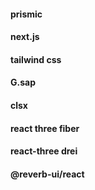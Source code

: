 #### prismic

#### next.js

#### tailwind css

#### G.sap

#### clsx

#### react three fiber

#### react-three drei

#### @reverb-ui/react
